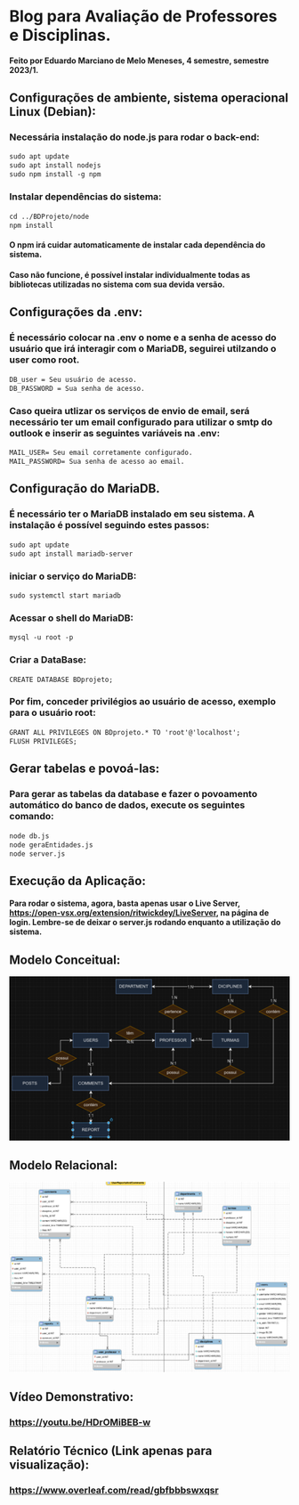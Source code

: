 # Blog para Avaliação de Professores e Disciplinas.
#### Feito por Eduardo Marciano de Melo Meneses, 4 semestre, semestre 2023/1.

## Configurações de ambiente, sistema operacional Linux (Debian):

### Necessária instalação do node.js para rodar o back-end:
	sudo apt update
	sudo apt install nodejs
	sudo npm install -g npm
### Instalar dependências do sistema:
	cd ../BDProjeto/node
	npm install
#### O npm irá cuidar automaticamente de instalar cada dependência do sistema.

#### Caso não funcione, é possível instalar individualmente todas as bibliotecas utilizadas no sistema com sua devida versão.
## Configurações da .env:
### É necessário colocar na .env o nome e a senha de acesso do usuário que irá interagir com o MariaDB, seguirei utilzando o user como root.
	DB_user	= Seu usuário de acesso.
	DB_PASSWORD = Sua senha de acesso.
### Caso queira utlizar os serviços de envio de email, será necessário ter um email configurado para utilizar o smtp do outlook e inserir as seguintes variáveis na .env:
	MAIL_USER= Seu email corretamente configurado.
	MAIL_PASSWORD= Sua senha de acesso ao email.
## Configuração do MariaDB.
### É necessário ter o MariaDB instalado em seu sistema. A instalação é possível seguindo estes passos:
	sudo apt update
	sudo apt install mariadb-server
### iniciar o serviço do MariaDB:
	sudo systemctl start mariadb
### Acessar o shell do MariaDB:
	mysql -u root -p
### Criar a DataBase:
	CREATE DATABASE BDprojeto;
### Por fim, conceder privilégios ao usuário de acesso, exemplo para o usuário root:
	GRANT ALL PRIVILEGES ON BDprojeto.* TO 'root'@'localhost';
	FLUSH PRIVILEGES;
 ## Gerar tabelas e povoá-las:
 ### Para gerar as tabelas da database e fazer o povoamento automático do banco de dados, execute os seguintes comando:
	node db.js
 	node geraEntidades.js
  	node server.js
## Execução da Aplicação:
#### Para rodar o sistema, agora, basta apenas usar o Live Server, https://open-vsx.org/extension/ritwickdey/LiveServer, na página de login. Lembre-se de deixar o server.js rodando enquanto a utilização do sistema.
## Modelo Conceitual:
![Diagrama de Entidade-Relacionamento](MER/ModeloConceitual.png)
## Modelo Relacional:
![Diagrama de Entidade-Relacionamento 2](MER/ModeloRelacional.png)
## Vídeo Demonstrativo:
### https://youtu.be/HDrOMiBEB-w
## Relatório Técnico (Link apenas para visualização):
### https://www.overleaf.com/read/gbfbbbswxqsr
